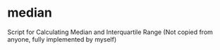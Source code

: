 # median
Script for Calculating Median and Interquartile Range (Not copied from anyone, fully implemented by myself)

